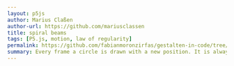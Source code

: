 ```yaml
---  
layout: p5js
author: Marius Claßen
author-url: https://github.com/mariusclassen
title: spiral beams
tags: [P5.js, motion, law of regularity]
permalink: https://github.com/fabianmoronzirfas/gestalten-in-code/tree/master/motion/spiral-beams
summary: Every frame a circle is drawn with a new position. It is always connected to the center of the picture and moves in form of a spiral.
---  
```

